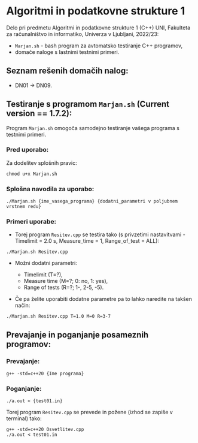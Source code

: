 # Algoritmi in podatkovne strukture 1

Delo pri predmetu Algoritmi in podatkovne strukture 1 (C++) UNI, Fakulteta za računalništvo in informatiko, Univerza v Ljubljani, 2022/23:

- `Marjan.sh` - bash program za avtomatsko testiranje C++ programov,
- domače naloge s lastnimi testnimi primeri.

Seznam rešenih domačih nalog:
----------
- DN01 -> DN09.

Testiranje s programom `Marjan.sh` (Current version == 1.7.2):
---------
Program `Marjan.sh` omogoča samodejno testiranje vašega programa s testnimi primeri.
### Pred uporabo:
Za dodelitev splošnih pravic:
``` shell
chmod u+x Marjan.sh
```

### Splošna navodila za uporabo:
```shell
./Marjan.sh {ime_vasega_programa} {dodatni_parametri v poljubnem vrstnem redu}
```

### Primeri uporabe:
- Torej program `Resitev.cpp` se testira tako (s privzetimi nastavitvami - Timelimit = 2.0 s, Measure_time = 1, Range_of_test = ALL):
```shell
./Marjan.sh Resitev.cpp
```
- Možni dodatni parametri:
    - Timelimit (T=?),
    - Measure time (M=?; 0: no, 1: yes),
    - Range of tests (R=?; 1-, 2-5, -5).

- Če pa želite uporabiti dodatne parametre pa to lahko naredite na takšen način:
```shell
./Marjan.sh Resitev.cpp T=1.0 M=0 R=3-7
```

Prevajanje in poganjanje posameznih programov:
----------
### Prevajanje:
```shell
g++ -std=c++20 {Ime programa}
```
### Poganjanje:
```shell
./a.out < {test01.in}
```
Torej program `Resitev.cpp` se prevede in požene (izhod se zapiše v terminal) tako:
```shell
g++ -std=c++20 Osvetlitev.cpp
./a.out < test01.in
```
